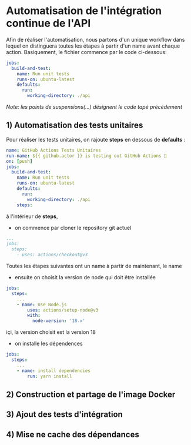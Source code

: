 # Automatisation de l'intégration continue de l'API

Afin de réaliser l'automatisation, nous partons d'un unique workflow dans lequel on distinguera toutes les étapes à partir d'un name avant chaque action.
Basiquement, le fichier commence par le code ci-dessous:

```yaml
jobs:
  build-and-test:
    name: Run unit tests
    runs-on: ubuntu-latest
    defaults:
      run:
        working-directory: ./api
```
*Note: les points de suspensions(...) désignent le code tapé précédement*

## 1) Automatisation des tests unitaires


Pour réaliser les tests unitaires, on rajoute **steps** en dessous de **defaults** :

```yaml
name: GitHub Actions Tests Unitaires
run-name: ${{ github.actor }} is testing out GitHub Actions 🚀
on: [push]
jobs:
  build-and-test:
    name: Run unit tests
    runs-on: ubuntu-latest
    defaults:
      run:
        working-directory: ./api
    steps:
```
à l'intérieur de **steps**, 

* on commence par cloner le repository git actuel
```yaml
...
jobs:
  steps:
    - uses: actions/checkout@v3
```

Toutes les étapes suivantes ont un name à partir de maintenant, le name
* ensuite on choisit la version de node qui doit être installée
```yaml
jobs:
  steps:
    ...
    - name: Use Node.js
        uses: actions/setup-node@v3
        with:
          node-version: '18.x'
```
içi, la version choisit est la version 18

* on installe les dépendences
```yaml
jobs:
  steps:
    ...
    - name: install dependencies
        run: yarn install
```



## 2) Construction et partage de l'image Docker
## 3) Ajout des tests d'intégration
## 4) Mise ne cache des dépendances